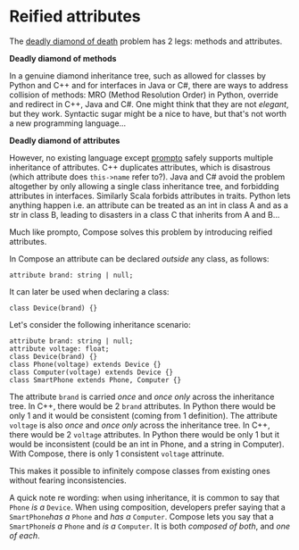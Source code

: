 # Reified attributes

The [deadly diamond of death](https://en.wikipedia.org/wiki/Multiple_inheritance#The_diamond_problem) problem has 2 legs: methods and attributes.

**Deadly diamond of methods**

In a genuine diamond inheritance tree, such as allowed for classes by Python and C++ and for interfaces in Java or C#, there are ways to address collision of methods: MRO (Method Resolution Order) in Python, override and redirect in C++, Java and C#. One might think that they are not _elegant_, but they work. Syntactic sugar might be a nice to have, but that's not worth a new programming language...

**Deadly diamond of attributes**

However, no existing language except [prompto](https://prompto.org/reference) safely supports multiple inheritance of attributes. C++ duplicates attributes, which is disastrous (which attribute does ```this->name``` refer to?). Java and C# avoid the problem altogether by only allowing a single class inheritance tree, and forbidding attributes in interfaces. Similarly Scala forbids attributes in traits. Python lets anything happen i.e. an attribute can be treated as an int in class A and as a str in class B, leading to disasters in a class C that inherits from A and B...

Much like prompto, Compose solves this problem by introducing reified attributes.

In Compose an attribute can be declared _outside_ any class, as follows:

```
attribute brand: string | null;
```

It can later be used when declaring a class:

```
class Device(brand) {}
```

Let's consider the following inheritance scenario:

```
attribute brand: string | null;
attribute voltage: float;
class Device(brand) {}
class Phone(voltage) extends Device {}
class Computer(voltage) extends Device {}
class SmartPhone extends Phone, Computer {}
```

The attribute `brand` is carried _once_ and _once only_ across the inheritance tree. In C++, there would be 2 `brand` attributes. In Python there would be only 1 and it would be consistent (coming from 1 definition).
The attribute `voltage` is also _once_ and _once only_ across the inheritance tree. In C++, there would be 2 `voltage` attributes. In Python there would be only 1 but it would be inconsistent (could be an int in Phone, and a string in Computer).
With Compose, there is only 1 consistent `voltage` attrinute.

This makes it possible to infinitely compose classes from existing ones without fearing inconsistencies.

A quick note re wording: when using inheritance, it is common to say that `Phone` _is a_ `Device`. When using composition, developers prefer saying that a `SmartPhone`_has a_ `Phone` and _has a_ `Computer`. Compose lets you say that a `SmartPhone`_is a_ `Phone` and _is a_ `Computer`. It is both _composed of both_, and _one of each_.   






